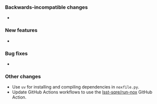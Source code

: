 <!-- Delete the sections that don't apply -->

### Backwards-incompatible changes

-

### New features

-

### Bug fixes

-

### Other changes

- Use `uv` for installing and compiling dependencies in `noxfile.py`.
- Update GitHub Actions workflows to use the [lsst-sqre/run-nox](https://github.com/lsst-sqre/run-nox) GitHub Action.

